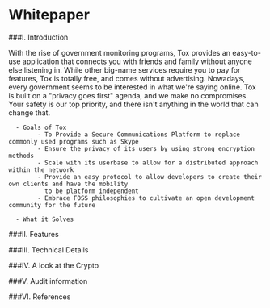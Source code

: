Whitepaper
==========

###I. Introduction

With the rise of government monitoring programs, Tox provides an easy-to-use application that connects you with friends and family without anyone else listening in. While other big-name services require you to pay for features, Tox is totally free, and comes without advertising. Nowadays, every government seems to be interested in what we're saying online. Tox is built on a "privacy goes first" agenda, and we make no compromises. Your safety is our top priority, and there isn't anything in the world that can change that.

      - Goals of Tox
            - To Provide a Secure Communications Platform to replace commonly used programs such as Skype
            - Ensure the privacy of its users by using strong encryption methods
            - Scale with its userbase to allow for a distributed approach within the network
            - Provide an easy protocol to allow developers to create their own clients and have the mobility 
              to be platform independent
            - Embrace FOSS philosophies to cultivate an open development community for the future
      
      - What it Solves

###II. Features                     

###III. Technical Details

###IV. A look at the Crypto

###V. Audit information

###VI. References
